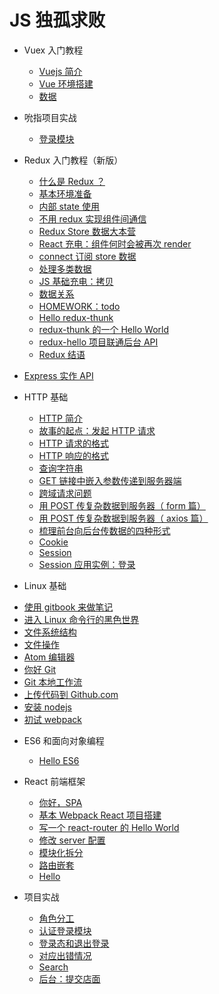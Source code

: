 # JS 独孤求败

* Vuex 入门教程
  - [Vuejs 简介](./vue/1-intro.md)
  - [Vue 环境搭建](./vue/2-env.md)
  - [数据](./vue/3-data.md)

* 吮指项目实战
  - [登录模块](./shunzhi/1-login.md)

* Redux 入门教程（新版）
  - [什么是 Redux ？](./redux/1-hello.md)
  - [基本环境准备](./redux/2-setup.md)
  - [内部 state 使用](./redux/3-state.md)
  - [不用 redux 实现组件间通信](./redux/4-change-parent.md)
  - [Redux Store 数据大本营](./redux/5-store.md)
  - [React 充电：组件何时会被再次 render](./redux/6-rerender.md)
  - [connect 订阅 store 数据](./redux/7-connect.md)
  - [处理多类数据](./redux/8-reducer-composition.md)
  - [JS 基础充电：拷贝](./redux/9-js-copy.md)
  - [数据关系](./redux/10-relation.md)
  - [HOMEWORK：todo](./redux/12-todo.md)
  - [Hello redux-thunk](./redux/13-thunk.md)
  - [redux-thunk 的一个 Hello World](./redux/14-hello-world.md)
  - [redux-hello 项目联通后台 API](./redux/15-use-api.md)
  - [Redux 结语](./redux/16-redux-end.md)


* [Express 实作 API](./express/index.md)



* HTTP 基础
  - [HTTP 简介](./http/1-http-intro.md)
  - [故事的起点：发起 HTTP 请求](./http/2-making-request.md)
  - [HTTP 请求的格式](./http/3-request.md)
  - [HTTP 响应的格式](./http/4-response.md)
  - [查询字符串](./http/5-query-string.md)
  - [GET 链接中嵌入参数传递到服务器端](./http/6-get-data.md)
  - [跨域请求问题](./http/7-cors.md)
  - [用 POST 传复杂数据到服务器（ form 篇）](./http/8-form.md)
  - [用 POST 传复杂数据到服务器（ axios 篇）](./http/9-axios.md)
  - [梳理前台向后台传数据的四种形式](./http/10-four-ways.md)
  - [Cookie](./http/11-cookie.md)
  - [Session](./http/12-session.md)
  - [Session 应用实例：登录](./http/13-session-example.md)

*  Linux 基础
  - [使用 gitbook 来做笔记](./linux/1-gitbook.md)
  - [进入 Linux 命令行的黑色世界](./linux/2-hello-linux.md)
  - [文件系统结构](./linux/3-file-sys.md)
  - [文件操作](./linux/4-file-man.md)
  - [Atom 编辑器](./linux/5-atom.md)
  - [你好 Git](./linux/6-hello-git.md)
  - [Git 本地工作流](./linux/7-local-git.md)
  - [上传代码到 Github.com](./linux/8-push.md)
  - [安装 nodejs](./linux/9-install-node.md)
  - [初试 webpack](./linux/10-webpack.md)

* ES6 和面向对象编程
  - [Hello ES6](./es6/es6-intro.md)

* React 前端框架

  - [你好，SPA](./react/1-router-spa.md)
  - [基本 Webpack React 项目搭建](./react/2-router-react.md)
  - [写一个 react-router 的 Hello World](./react/3-router-hello.md)
  - [修改 server 配置](./react/4-router-server.md)
  - [模块化拆分](./react/5-router-refactor.md)
  - [路由嵌套](./react/6-router-nest.md)
  - [Hello](./react/hello.md)


* 项目实战
  - [角色分工](./project/1-role.md)
  - [认证登录模块](./project/2-login.md)
  - [登录态和退出登录](./project/3-logout.md)
  - [对应出错情况](./project/4-error.md)
  - [Search](./project/5-search.md)
  - [后台：提交店面](./project/6-admin.md)

